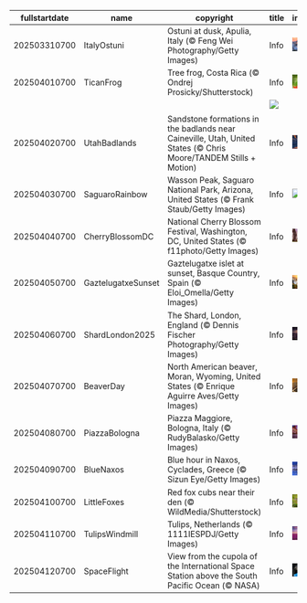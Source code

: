 |fullstartdate|name|copyright|title|image|
|--|--|--|--|--|
202503310700|ItalyOstuni|Ostuni at dusk, Apulia, Italy (© Feng Wei Photography/Getty Images)|Info|![](/en-AU/2025/04/202503310700ItalyOstuni.jpg)|
202504010700|TicanFrog|Tree frog, Costa Rica (© Ondrej Prosicky/Shutterstock)|Info|![](/en-AU/2025/04/202504010700TicanFrog.jpg)|
||||![](/en-AU/2025/04/.jpg)|
202504020700|UtahBadlands|Sandstone formations in the badlands near Caineville, Utah, United States (© Chris Moore/TANDEM Stills + Motion)|Info|![](/en-AU/2025/04/202504020700UtahBadlands.jpg)|
202504030700|SaguaroRainbow|Wasson Peak, Saguaro National Park, Arizona, United States (© Frank Staub/Getty Images)|Info|![](/en-AU/2025/04/202504030700SaguaroRainbow.jpg)|
202504040700|CherryBlossomDC|National Cherry Blossom Festival, Washington, DC, United States (© f11photo/Getty Images)|Info|![](/en-AU/2025/04/202504040700CherryBlossomDC.jpg)|
202504050700|GaztelugatxeSunset|Gaztelugatxe islet at sunset, Basque Country, Spain (© Eloi_Omella/Getty Images)|Info|![](/en-AU/2025/04/202504050700GaztelugatxeSunset.jpg)|
202504060700|ShardLondon2025|The Shard, London, England (© Dennis Fischer Photography/Getty Images)|Info|![](/en-AU/2025/04/202504060700ShardLondon2025.jpg)|
202504070700|BeaverDay|North American beaver, Moran, Wyoming, United States (© Enrique Aguirre Aves/Getty Images)|Info|![](/en-AU/2025/04/202504070700BeaverDay.jpg)|
202504080700|PiazzaBologna|Piazza Maggiore, Bologna, Italy (© RudyBalasko/Getty Images)|Info|![](/en-AU/2025/04/202504080700PiazzaBologna.jpg)|
202504090700|BlueNaxos|Blue hour in Naxos, Cyclades, Greece (© Sizun Eye/Getty Images)|Info|![](/en-AU/2025/04/202504090700BlueNaxos.jpg)|
202504100700|LittleFoxes|Red fox cubs near their den (© WildMedia/Shutterstock)|Info|![](/en-AU/2025/04/202504100700LittleFoxes.jpg)|
202504110700|TulipsWindmill|Tulips, Netherlands (© 1111IESPDJ/Getty Images)|Info|![](/en-AU/2025/04/202504110700TulipsWindmill.jpg)|
202504120700|SpaceFlight|View from the cupola of the International Space Station above the South Pacific Ocean (© NASA)|Info|![](/en-AU/2025/04/202504120700SpaceFlight.jpg)|
